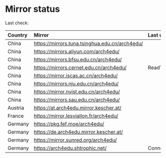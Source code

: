 <script src="./time.js"></script>
# Mirror status
Last check: <script type="text/javascript">localize(1760599479.9693868);</script>

|Country|Mirror|Last update|
|:------|:-----|:----------|
|China|https://mirrors.tuna.tsinghua.edu.cn/arch4edu/|<script type="text/javascript">localize(1760554012);</script>|
|China|https://mirrors.aliyun.com/arch4edu/|<script type="text/javascript">localize(1760554012);</script>|
|China|https://mirrors.bfsu.edu.cn/arch4edu/|<script type="text/javascript">localize(1760554012);</script>|
|China|https://mirrors.cernet.edu.cn/arch4edu/|ReadTimeout|
|China|https://mirror.iscas.ac.cn/arch4edu/|<script type="text/javascript">localize(1760554012);</script>|
|China|https://mirrors.nju.edu.cn/arch4edu/|<script type="text/javascript">localize(1760554012);</script>|
|China|https://mirror.nyist.edu.cn/arch4edu/|<script type="text/javascript">localize(1760554012);</script>|
|China|https://mirrors.sau.edu.cn/arch4edu/|<script type="text/javascript">localize(1756795646);</script>|
|Austria|https://at.arch4edu.mirror.kescher.at/|<script type="text/javascript">localize(1760554012);</script>|
|France|https://mirror.lesviallon.fr/arch4edu/|<script type="text/javascript">localize(1760554012);</script>|
|Germany|https://pkg.fef.moe/arch4edu/|<script type="text/javascript">localize(1760554012);</script>|
|Germany|https://de.arch4edu.mirror.kescher.at/|<script type="text/javascript">localize(1760554012);</script>|
|Germany|https://mirror.sunred.org/arch4edu/|<script type="text/javascript">localize(1760554012);</script>|
|Germany|https://arch4edu.shtrophic.net/|ConnectionError|

<script src="./tablefilter/tablefilter.js"></script>
<script src="./table.js"></script>